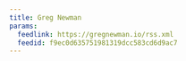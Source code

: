```yaml
---
title: Greg Newman
params:
  feedlink: https://gregnewman.io/rss.xml
  feedid: f9ec0d635751981319dcc583cd6d9ac7
---
```

